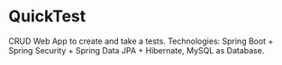 # QuickTest
CRUD Web App to create and take a tests.
Technologies: Spring Boot + Spring Security + Spring Data JPA + Hibernate, MySQL as Database.
